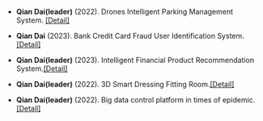 

- <strong>Qian Dai(leader)</strong> (2022). Drones Intelligent Parking Management System.  [[Detail]](contents/projects/parking.pdf)

- <strong>Qian Dai</strong> (2023). Bank Credit Card Fraud User Identification System.[[Detail]](contents/projects/Suspicious.pdf)

- <strong>Qian Dai(leader)</strong> (2023). Intelligent Financial Product Recommendation System.[[Detail]](contents/projects/Recommendation.pdf)

-  <strong>Qian Dai(leader)</strong> (2022). 3D Smart Dressing Fitting Room.[[Detail]](contents/projects/dressing.pdf)
- <strong>Qian Dai(leader)</strong> (2022). Big data control platform in times of epidemic.[[Detail]](contents/projects/covid.pdf)



